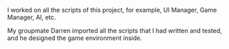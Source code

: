 I worked on all the scripts of this project, for example, UI Manager, Game Manager, AI, etc. 

My groupmate Darren imported all the scripts that I had written and tested, and he designed the game environment inside. 
